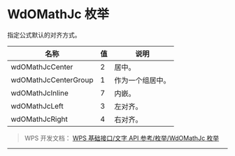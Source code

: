 # WdOMathJc 枚举

指定公式默认的对齐方式。

| 名称                 | 值  | 说明             |
|----------------------|-----|------------------|
| wdOMathJcCenter      | 2   | 居中。           |
| wdOMathJcCenterGroup | 1   | 作为一个组居中。 |
| wdOMathJcInline      | 7   | 内嵌。           |
| wdOMathJcLeft        | 3   | 左对齐。         |
| wdOMathJcRight       | 4   | 右对齐。         |

> WPS 开发文档： [WPS 基础接口/文字 API 参考/枚举/WdOMathJc 枚举](https://qn.cache.wpscdn.cn/encs/doc/office_v19/topics/WPS%20%E5%9F%BA%E7%A1%80%E6%8E%A5%E5%8F%A3/%E6%96%87%E5%AD%97%20API%20%E5%8F%82%E8%80%83/%E6%9E%9A%E4%B8%BE/WdOMathJc%20%E6%9E%9A%E4%B8%BE.html)

------------------------------------------------------------------------
